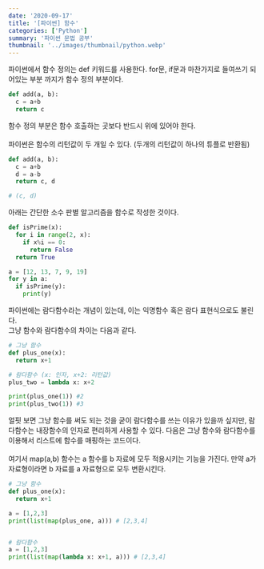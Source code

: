 ```yaml
---
date: '2020-09-17'
title: '[파이썬] 함수'
categories: ['Python']
summary: '파이썬 문법 공부'
thumbnail: '../images/thumbnail/python.webp'
---
```



파이썬에서 함수 정의는 def 키워드를 사용한다. for문, if문과 마찬가지로 들여쓰기 되어있는 부분 까지가 함수 정의 부분이다.


<div class="code-header">
	<span class="red btn"></span>
	<span class="yellow btn"></span>
	<span class="green btn"></span>
</div>

```python
def add(a, b):
  c = a+b
  return c
```

함수 정의 부분은 함수 호출하는 곳보다 반드시 위에 있어야 한다.
<br>
<br>파이썬은 함수의 리턴값이 두 개일 수 있다. (두개의 리턴값이 하나의 튜플로 반환됨)


<div class="code-header">
	<span class="red btn"></span>
	<span class="yellow btn"></span>
	<span class="green btn"></span>
</div>

```python
def add(a, b):
  c = a+b
  d = a-b
  return c, d

# (c, d)
```

아래는 간단한 소수 판별 알고리즘을 함수로 작성한 것이다.


<div class="code-header">
	<span class="red btn"></span>
	<span class="yellow btn"></span>
	<span class="green btn"></span>
</div>

```python
def isPrime(x):
  for i in range(2, x):
    if x%i == 0:
      return False
  return True

a = [12, 13, 7, 9, 19]
for y in a:
  if isPrime(y):
    print(y)
```

파이썬에는 람다함수라는 개념이 있는데, 이는 익명함수 혹은 람다 표현식으로도 불린다.
<br>그냥 함수와 람다함수의 차이는 다음과 같다.


<div class="code-header">
	<span class="red btn"></span>
	<span class="yellow btn"></span>
	<span class="green btn"></span>
</div>

```python
# 그냥 함수
def plus_one(x):
  return x+1

# 람다함수 (x: 인자, x+2: 리턴값)
plus_two = lambda x: x+2

print(plus_one(1)) #2
print(plus_two(1)) #3
```

얼핏 보면 그냥 함수를 써도 되는 것을 굳이 람다함수를 쓰는 이유가 있을까 싶지만, 람다함수는 내장함수의 인자로 편리하게 사용할 수 있다. 다음은 그냥 함수와 람다함수를 이용해서 리스트에 함수를 매핑하는 코드이다.
<br>
<br>여기서 map(a,b) 함수는 a 함수를 b 자료에 모두 적용시키는 기능을 가진다. 만약 a가 자료형이라면 b 자료를 a 자료형으로 모두 변환시킨다.


<div class="code-header">
	<span class="red btn"></span>
	<span class="yellow btn"></span>
	<span class="green btn"></span>
</div>

```python
# 그냥 함수
def plus_one(x):
  return x+1

a = [1,2,3]
print(list(map(plus_one, a))) # [2,3,4]


# 람다함수
a = [1,2,3]
print(list(map(lambda x: x+1, a))) # [2,3,4]
```
